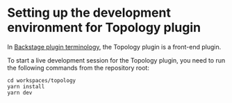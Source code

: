 # Setting up the development environment for Topology plugin

In [Backstage plugin terminology](https://backstage.io/docs/local-dev/cli-build-system#package-roles), the Topology plugin is a front-end plugin.

To start a live development session for the Topology plugin, you need to run the following commands from the repository root:

```console
cd workspaces/topology
yarn install
yarn dev
```
